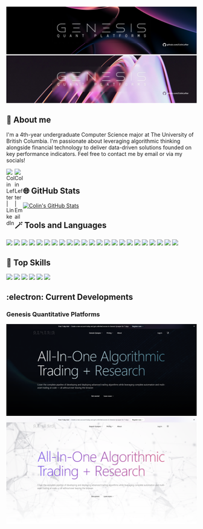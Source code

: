 [![GQP](assets/Dark/GQPBanner.jpg#gh-dark-mode-only)](https://github.com/ColinLefter/Genesis-Synapse-Showcase)
[![GQP](assets/Light/GQPBanner.jpg#gh-light-mode-only)](https://github.com/ColinLefter/Genesis-Synapse-Showcase)

## :wave: About me

I'm a 4th-year undergraduate Computer Science major at The University of British Columbia. I'm passionate about leveraging algorithmic thinking alongside financial technology to deliver data-driven solutions founded on key performance indicators. Feel free to contact me by email or via my socials!

[<img align="left" alt="Colin Lefter | LinkedIn" width="22px" src="https://github.com/gauravghongde/social-icons/blob/master/SVG/Color/LinkedIN.svg" />][linkedin]
[<img align="left" alt="Colin Lefter | Email" width="22px" src="https://github.com/gauravghongde/social-icons/blob/master/SVG/Color/Outlook.svg" />][email]

[linkedin]: https://www.linkedin.com/in/colin-lefter/
[email]: mailto:clefter@student.ubc.ca

<br>

## :globe_with_meridians: GitHub Stats

[![Colin's GitHub Stats](https://github-readme-stats-sigma-five.vercel.app/api?username=ColinLefter&count_private=true&show_icons=true&theme=tokyonight&include_all_commits=true)](https://github.com/anuraghazra/github-readme-stats)

## :magic_wand: Tools and Languages

![](https://img.shields.io/badge/-Python-indigo?logo=python&logoColor=white)
![](https://img.shields.io/badge/-Java-indigo?logo=Java)
![](https://img.shields.io/badge/-R-indigo?logo=R)
![](https://img.shields.io/badge/-TypeScript-indigo?logo=TypeScript&logoColor=white)
![](https://img.shields.io/badge/-HTML-indigo?logo=HTML5&logoColor=white)
![](https://img.shields.io/badge/-CSS-indigo?logo=CSS3)
![](https://img.shields.io/badge/-SQL-indigo?logo=MySQL&logoColor=white)
![](https://img.shields.io/badge/-React-indigo?logo=React&logoColor=white)
![](https://img.shields.io/badge/-Next.js-indigo?logo=Next.js&logoColor=white)
![](https://img.shields.io/badge/-MongoDB-indigo?logo=mongodb&logoColor=white)
![](https://img.shields.io/badge/-LaTeX-indigo?logo=latex)
![](https://img.shields.io/badge/-Tableau-indigo?logo=tableau&logoColor=white)
![](https://img.shields.io/badge/-Jupyter-indigo?logo=jupyter&logoColor=white)
![](https://img.shields.io/badge/-Plotly-indigo?logo=plotly)
![](https://img.shields.io/badge/-Pandas-indigo?logo=pandas)
![](https://img.shields.io/badge/-Scikitlearn-indigo?logo=scikitlearn&logoColor=white)
![](https://img.shields.io/badge/-Android%20Studio-indigo?logo=android&logoColor=white)
![](https://img.shields.io/badge/-IntelliJ%20IDEA-indigo?logo=intellijidea)
![](https://img.shields.io/badge/-Visual%20Studio%20Code-indigo?logo=visualstudiocode)
![](https://img.shields.io/badge/-Unreal%20Engine-indigo?logo=unrealengine)
![](https://img.shields.io/badge/-Seaborn-indigo?logo=seaborn)
![](https://img.shields.io/badge/-Git-indigo?logo=git&logoColor=white)
![](https://img.shields.io/badge/-GitHub-indigo?logo=github)

## :dart: Top Skills

![](https://img.shields.io/badge/-FinTech%20-indigo?&style=for-the-badge)
![](https://img.shields.io/badge/-Algorithmic%20Trading%20-indigo?&style=for-the-badge)
![](https://img.shields.io/badge/-Data%20Engineering-indigo?&style=for-the-badge)
![](https://img.shields.io/badge/-Data%20Structures-indigo?&style=for-the-badge)
![](https://img.shields.io/badge/-Machine%20Learning-indigo?&style=for-the-badge)
![](https://img.shields.io/badge/-Time%20Series%20Analysis%20-indigo?&style=for-the-badge)

## :electron: Current Developments

### Genesis Quantitative Platforms
[![GQP](assets/Dark/LandingPage.png#gh-dark-mode-only)](https://github.com/ColinLefter/Genesis-Synapse-Showcase)
[![GQP](assets/Light/LandingPage.png#gh-light-mode-only)](https://github.com/ColinLefter/Genesis-Synapse-Showcase)